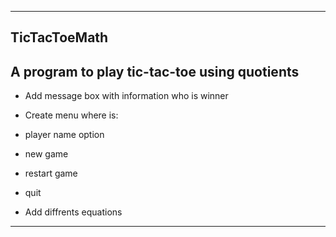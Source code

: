 ----------------------------------
TicTacToeMath
----------------------------------
A program to play tic-tac-toe using quotients
----------------------------------
- Add message box with information who is winner
- Create menu where is:
- player name option
- new game		       
- restart game	       
- quit
		       
- Add diffrents equations
----------------------------------
